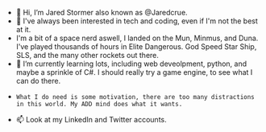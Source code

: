- 👋 Hi, I’m Jared Stormer also known as @Jaredcrue. 
- 👀 I've always been interested in tech and coding, even if I'm not the best at it. 
- I'm a bit of a space nerd aswell, I landed on the Mun, Minmus, and Duna. I've played thousands of hours in Elite Dangerous. God Speed Star Ship, SLS, and the many other rockets out there. 
- 🌱 I’m currently learning lots, including web deveolpment, python, and maybe a sprinkle of C#. I should really try a game engine, to see what I can do there.
-     What I do need is some motivation, there are too many distractions in this world. My ADD mind does what it wants.
- 📫 Look at my LinkedIn and Twitter accounts. 



<!---
Jaredcrue/Jaredcrue is a ✨ special ✨ repository because its `README.md` (this file) appears on your GitHub profile.
You can click the Preview link to take a look at your changes.
--->
